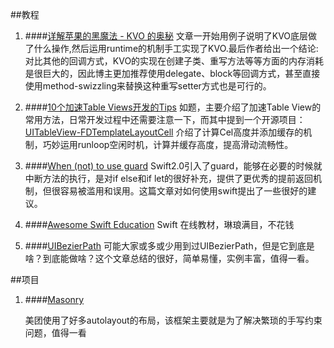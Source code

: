 ##教程

1. ####[详解苹果的黑魔法 - KVO 的奥秘](http://www.cocoachina.com/ios/20151215/14695.html)
文章一开始用例子说明了KVO底层做了什么操作,然后运用runtime的机制手工实现了KVO.最后作者给出一个结论:对比其他的回调方式，KVO的实现在创建子类、重写方法等等方面的内存消耗是很巨大的，因此博主更加推荐使用delegate、block等回调方式，甚至直接使用method-swizzling来替换这种重写setter方式也是可行的。

2. ####[10个加速Table Views开发的Tips](http://www.xmcgraw.com/10-actionable-performance-tips-to-speed-up-your-table-view/)
如题，主要介绍了加速Table View的常用方法，日常开发过程中还需要注意一下，而其中提到一个开源项目：[UITableView-FDTemplateLayoutCell](https://github.com/forkingdog/UITableView-FDTemplateLayoutCell) 介绍了计算Cel高度并添加缓存的机制，巧妙运用runloop空闲时机，计算并缓存高度，提高滑动流畅性。

3. ####[When (not) to use guard](http://radex.io/swift/guard/)
Swift2.0引入了guard，能够在必要的时候就中断方法的执行，是对if else和if let的很好补充，提供了更优秀的提前返回机制，但很容易被滥用和误用。这篇文章对如何使用swift提出了一些很好的建议。

4. ####[Awesome Swift Education](https://github.com/hsavit1/Awesome-Swift-Education)
Swift 在线教材，琳琅满目，不花钱

5. ####[UIBezierPath](http://blog.csdn.net/crayondeng/article/details/11093689)
可能大家或多或少用到过UIBezierPath，但是它到底是啥？到底能做啥？这个文章总结的很好，简单易懂，实例丰富，值得一看。

##项目

1. ####[Masonry](https://github.com/SnapKit/Masonry)
	
	美团使用了好多autolayout的布局，该框架主要就是为了解决繁琐的手写约束问题，值得一看